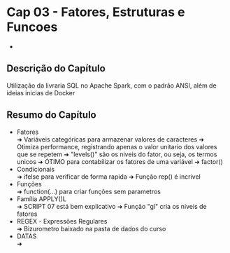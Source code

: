 <h1>Cap 03 - Fatores, Estruturas e Funcoes</h1>

-

<h2>Descrição do Capítulo</h2>
<p>Utilização da livraria SQL no Apache Spark, com o padrão ANSI, além de ideias inicias de Docker</p>


<h2>Resumo do Capítulo</h2>

<ul>
  <li>Fatores</li>
  ➜ Variáveis categóricas para armazenar valores de caracteres
  ➜ Otimiza performance, registrando apenas o valor unitario dos valores que se repetem
  ➜ "levels()" são os niveis do fator, ou seja, os termos unicos
  ➜ ÓTIMO para contabilizar os fatores de uma variável
  ➜ factor() 
  <li>Condicionais</li>
  ➜ ifelse para verificar de forma rapida
  ➜ Função rep() é incrivel
  <li>Funções</li>
  ➜ function(...) para criar funções sem parametros
  <li>Família APPLY()L</li>
  ➜ SCRIPT 07 está bem explicativo
  ➜ Função "gl" cria os niveis de fatores
  <li>REGEX - Expressões Regulares</li>
  ➜ Bizurometro baixado na pasta de dados do curso
  <li>DATAS</li>
  ➜

</ul>



</ul>

